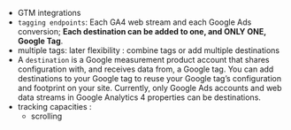 - GTM integrations
- `tagging endpoints`: Each GA4 web stream and each Google Ads conversion; **Each destination can be added to one, and ONLY ONE, Google Tag**.
- multiple tags: later flexibility : combine tags or add multiple destinations
- A `destination` is a Google measurement product account that shares configuration with, and receives data from, a Google tag. You can add destinations to your Google tag to reuse your Google tag’s configuration and footprint on your site. Currently, only Google Ads accounts and web data streams in Google Analytics 4 properties can be destinations.
- tracking capacities :
	- scrolling